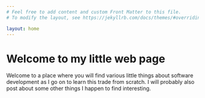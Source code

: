 ```yaml
---
# Feel free to add content and custom Front Matter to this file.
# To modify the layout, see https://jekyllrb.com/docs/themes/#overriding-theme-defaults

layout: home
---
```

# Welcome to my little web page

Welcome to a place where you will find various little things about software development as I go on to learn this trade from scratch. I will probably also post about some other things I happen to find interesting.
